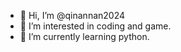 - 👋 Hi, I’m @qinannan2024
- 👀 I’m interested in coding and game.
- 🌱 I’m currently learning python.

<!---
qinannan2024/qinannan2024 is a ✨ special ✨ repository because its `README.md` (this file) appears on your GitHub profile.
You can click the Preview link to take a look at your changes.
--->
